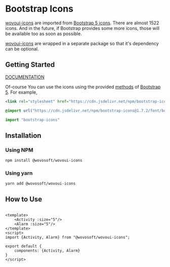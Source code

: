 # Bootstrap Icons

[wovoui-icons](https://github.com/wovosoft/wovoui-icons) are imported
from [Bootstrap 5 icons](https://icons.getbootstrap.com). There are almost 1522 icons.
And in the future, if Bootstrap provides some more icons, those will be available too as soon as possible.

[wovoui-icons](https://github.com/wovosoft/wovoui-icons) are wrapped in a separate package so that it's dependency can
be optional.

## Getting Started

[DOCUMENTATION](https://wovoui.netlify.app/icons)

Of-course You can use the icons using the provided [methods](https://icons.getbootstrap.com/#install) of [Bootstrap 5](https://icons.getbootstrap.com). For example,

```html
<link rel="stylesheet" href="https://cdn.jsdelivr.net/npm/bootstrap-icons@1.7.2/font/bootstrap-icons.css">
```

```scss
@import url("https://cdn.jsdelivr.net/npm/bootstrap-icons@1.7.2/font/bootstrap-icons.css");
```

```javascript
import "bootstrap-icons"
```

## Installation

### Using NPM

```shell
npm install @wovosoft/wovoui-icons 
```

### Using yarn

```shell
yarn add @wovosoft/wovoui-icons
```

## How to Use

```vue

<template>
    <Activity :size="5"/>
    <Alarm :size="5"/>
</template>
<script>
import {Activity, Alarm} from "@wovosoft/wovoui-icons";

export default {
    components: {Activity, Alarm}
}
</script>
```